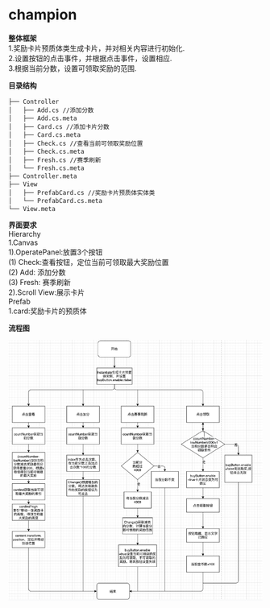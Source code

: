 # champion

**整体框架**  
1.奖励卡片预质体类生成卡片，并对相关内容进行初始化.  
2.设置按钮的点击事件，并根据点击事件，设置相应.  
3.根据当前分数，设置可领取奖励的范围.  
 
 **目录结构**  
 ```
├── Controller  
│   ├── Add.cs //添加分数  
│   ├── Add.cs.meta  
│   ├── Card.cs //添加卡片分数  
│   ├── Card.cs.meta  
│   ├── Check.cs //查看当前可领取奖励位置  
│   ├── Check.cs.meta  
│   ├── Fresh.cs //赛季刷新  
│   └── Fresh.cs.meta  
├── Controller.meta  
├── View  
│   ├── PrefabCard.cs //奖励卡片预质体实体类  
│   └── PrefabCard.cs.meta  
└── View.meta  
```
**界面要求**  
  Hierarchy  
   1.Canvas  
     1).OperatePanel:放置3个按钮  
        (1) Check:查看按钮，定位当前可领取最大奖励位置  
        (2) Add: 添加分数  
        (3) Fresh: 赛季刷新  
     2).Scroll View:展示卡片  
  Prefab  
   1.card:奖励卡片的预质体  
   
**流程图**  

![image](https://github.com/89trillion-songzhiheng/champion/blob/main/Picture/NewChamp.png)

